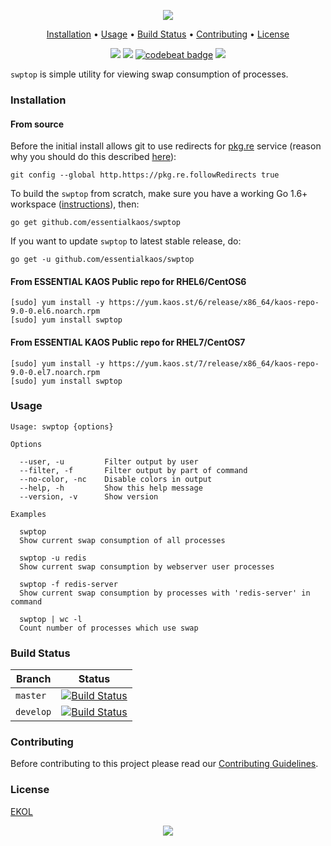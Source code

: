 <p align="center"><a href="#readme"><img src="https://gh.kaos.st/swptop.svg"/></a></p>

<p align="center"><a href="#installation">Installation</a> • <a href="#usage">Usage</a> • <a href="#build-status">Build Status</a> • <a href="#contributing">Contributing</a> • <a href="#license">License</a></p>

<p align="center">
  <a href="https://travis-ci.org/essentialkaos/swptop"><img src="https://travis-ci.org/essentialkaos/swptop.svg"></a>
  <a href="https://goreportcard.com/report/github.com/essentialkaos/swptop"><img src="https://goreportcard.com/badge/github.com/essentialkaos/swptop"></a>
  <a href="https://codebeat.co/projects/github-com-essentialkaos-swptop-master"><img alt="codebeat badge" src="https://codebeat.co/badges/21eb1670-e54a-4373-8f4b-cfb861198d4c" /></a>
  <a href="https://essentialkaos.com/ekol"><img src="https://gh.kaos.st/ekol.svg"></a>
</p>

`swptop` is simple utility for viewing swap consumption of processes.

### Installation

#### From source

Before the initial install allows git to use redirects for [pkg.re](https://github.com/essentialkaos/pkgre) service (reason why you should do this described [here](https://github.com/essentialkaos/pkgre#git-support)):

```
git config --global http.https://pkg.re.followRedirects true
```

To build the `swptop` from scratch, make sure you have a working Go 1.6+ workspace ([instructions](https://golang.org/doc/install)), then:

```
go get github.com/essentialkaos/swptop
```

If you want to update `swptop` to latest stable release, do:

```
go get -u github.com/essentialkaos/swptop
```

#### From ESSENTIAL KAOS Public repo for RHEL6/CentOS6

```
[sudo] yum install -y https://yum.kaos.st/6/release/x86_64/kaos-repo-9.0-0.el6.noarch.rpm
[sudo] yum install swptop
```

#### From ESSENTIAL KAOS Public repo for RHEL7/CentOS7

```
[sudo] yum install -y https://yum.kaos.st/7/release/x86_64/kaos-repo-9.0-0.el7.noarch.rpm
[sudo] yum install swptop
```

### Usage

```
Usage: swptop {options}

Options

  --user, -u         Filter output by user
  --filter, -f       Filter output by part of command
  --no-color, -nc    Disable colors in output
  --help, -h         Show this help message
  --version, -v      Show version

Examples

  swptop
  Show current swap consumption of all processes

  swptop -u redis
  Show current swap consumption by webserver user processes

  swptop -f redis-server
  Show current swap consumption by processes with 'redis-server' in command

  swptop | wc -l
  Count number of processes which use swap

```

### Build Status

| Branch | Status |
|--------|--------|
| `master` | [![Build Status](https://travis-ci.org/essentialkaos/swptop.svg?branch=master)](https://travis-ci.org/essentialkaos/swptop) |
| `develop` | [![Build Status](https://travis-ci.org/essentialkaos/swptop.svg?branch=develop)](https://travis-ci.org/essentialkaos/swptop) |

### Contributing

Before contributing to this project please read our [Contributing Guidelines](https://github.com/essentialkaos/contributing-guidelines#contributing-guidelines).

### License

[EKOL](https://essentialkaos.com/ekol)

<p align="center"><a href="https://essentialkaos.com"><img src="https://gh.kaos.st/ekgh.svg"/></a></p>
